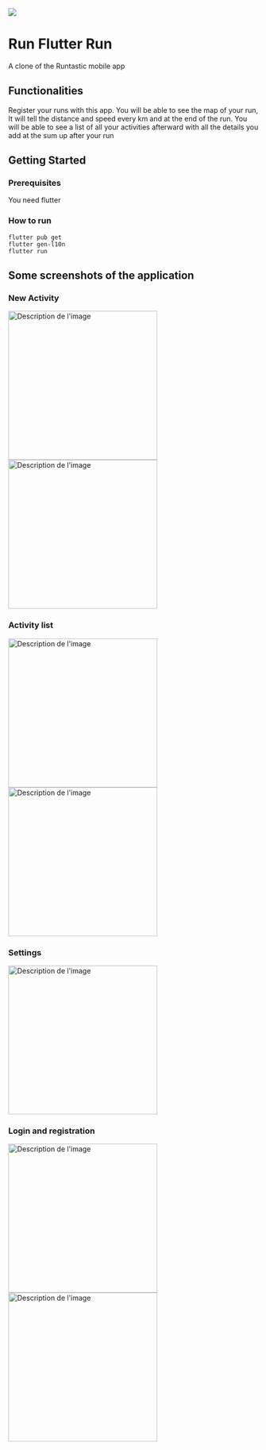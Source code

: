 <img src="banner.png">

# Run Flutter Run

A clone of the Runtastic mobile app

## Functionalities

Register your runs with this app.
You will be able to see the map of your run, 
It will tell the distance and speed every km and at the end of the run.
You will be able to see a list of all your activities afterward with all the details you add at the sum up after your run

## Getting Started

### Prerequisites

You need flutter

### How to run

```
flutter pub get
flutter gen-l10n
flutter run
```

## Some screenshots of the application

### New Activity

<img src="screenshots/new_activity/home.png" alt="Description de l'image" width="300px"> <img src="screenshots/new_activity/current_activity.png" alt="Description de l'image" width="300px">

### Activity list

<img src="screenshots/activity_list/activity_list.png" alt="Description de l'image" width="300px"> <img src="screenshots/activity_list/activity_details.png" alt="Description de l'image" width="300px">

### Settings

<img src="screenshots/settings/settings.png" alt="Description de l'image" width="300px">

### Login and registration

<img src="screenshots/login_registration/login.png" alt="Description de l'image" width="300px"> <img src="screenshots/login_registration/registration.png" alt="Description de l'image" width="300px">
